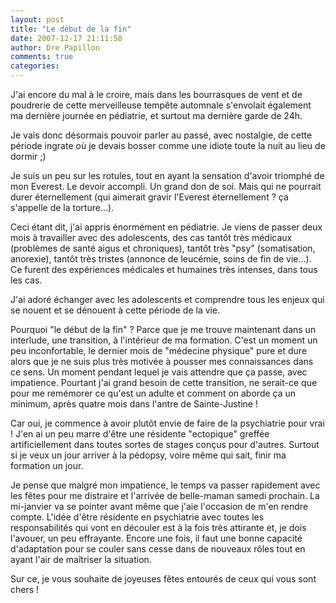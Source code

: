 ```yaml
---
layout: post
title: "Le début de la fin"
date: 2007-12-17 21:11:58
author: Dre Papillon
comments: true
categories: 
---
```



J'ai encore du mal à le croire, mais dans les bourrasques de vent et de poudrerie de cette merveilleuse tempête automnale s'envolait également ma dernière journée en pédiatrie, et surtout ma dernière garde de 24h.

Je vais donc désormais pouvoir parler au passé, avec nostalgie, de cette période ingrate où je devais bosser comme une idiote toute la nuit au lieu de dormir ;)

Je suis un peu sur les rotules, tout en ayant la sensation d'avoir triomphé de mon Everest. Le devoir accompli. Un grand don de soi. Mais qui ne pourrait durer éternellement (qui aimerait gravir l'Everest éternellement ? ça s'appelle de la torture...).

Ceci étant dit, j'ai appris énormément en pédiatrie. Je viens de passer deux mois à travailler avec des adolescents, des cas tantôt très médicaux (problèmes de santé aigus et chroniques), tantôt très "psy" (somatisation, anorexie), tantôt très tristes (annonce de leucémie, soins de fin de vie...). Ce furent des expériences médicales et humaines très intenses, dans tous les cas.

J'ai adoré échanger avec les adolescents et comprendre tous les enjeux qui se nouent et se dénouent à cette période de la vie.

Pourquoi "le début de la fin" ? Parce que je me trouve maintenant dans un interlude, une transition, à l'intérieur de ma formation. C'est un moment un peu inconfortable, le dernier mois de "médecine physique" pure et dure alors que je ne suis plus très motivée à pousser mes connaissances dans ce sens. Un moment pendant lequel je vais attendre que ça passe, avec impatience. Pourtant j'ai grand besoin de cette transition, ne serait-ce que pour me remémorer ce qu'est un adulte et comment on aborde ça un minimum, après quatre mois dans l'antre de Sainte-Justine !

Car oui, je commence à avoir plutôt envie de faire de la psychiatrie pour vrai ! J'en ai un peu marre d'être une résidente "ectopique" greffée artificiellement dans toutes sortes de stages conçus pour d'autres. Surtout si je veux un jour arriver à la pédopsy, voire même qui sait, finir ma formation un jour.

Je pense que malgré mon impatience, le temps va passer rapidement avec les fêtes pour me distraire et l'arrivée de belle-maman samedi prochain. La mi-janvier va se pointer avant même que j'aie l'occasion de m'en rendre compte. L'idée d'être résidente en psychiatrie avec toutes les responsabilités qui vont en découler est à la fois très attirante et, je dois l'avouer, un peu effrayante. Encore une fois, il faut une bonne capacité d'adaptation pour se couler sans cesse dans de nouveaux rôles tout en ayant l'air de maîtriser la situation.

Sur ce, je vous souhaite de joyeuses fêtes entourés de ceux qui vous sont chers !